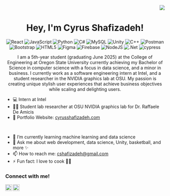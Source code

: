 <div align="right">
  
  ![](https://komarev.com/ghpvc/?username=cshafizadeh)
  
</div>

<h1 align="center">Hey, I'm Cyrus Shafizadeh!</h1>

<div align="center">

  ![React](https://img.shields.io/badge/react-%2320232a.svg?style=for-the-badge&logo=react&logoColor=%2361DAFB) 
  ![JavaScript](https://img.shields.io/badge/javascript-%23323330.svg?style=for-the-badge&logo=javascript&logoColor=%23F7DF1E) 
  ![Python](https://img.shields.io/badge/python-3670A0?style=for-the-badge&logo=python&logoColor=ffdd54) 
  ![C#](https://img.shields.io/badge/c%23-%23239120.svg?style=for-the-badge&logo=csharp&logoColor=white) 
  ![MySQL](https://img.shields.io/badge/mysql-4479A1.svg?style=for-the-badge&logo=mysql&logoColor=white) 
  ![Unity](https://img.shields.io/badge/unity-%23000000.svg?style=for-the-badge&logo=unity&logoColor=white) 
  ![C++](https://img.shields.io/badge/c++-%2300599C.svg?style=for-the-badge&logo=c%2B%2B&logoColor=white) 
  ![Postman](https://img.shields.io/badge/Postman-FF6C37?style=for-the-badge&logo=postman&logoColor=white) 
  ![Bootstrap](https://img.shields.io/badge/bootstrap-%238511FA.svg?style=for-the-badge&logo=bootstrap&logoColor=white) 
  ![HTML5](https://img.shields.io/badge/html5-%23E34F26.svg?style=for-the-badge&logo=html5&logoColor=white) 
  ![Figma](https://img.shields.io/badge/figma-%23F24E1E.svg?style=for-the-badge&logo=figma&logoColor=white) 
  ![Firebase](https://img.shields.io/badge/firebase-a08021?style=for-the-badge&logo=firebase&logoColor=ffcd34) 
  ![NodeJS](https://img.shields.io/badge/node.js-6DA55F?style=for-the-badge&logo=node.js&logoColor=white) 
  ![.Net](https://img.shields.io/badge/.NET-5C2D91?style=for-the-badge&logo=.net&logoColor=white)
  ![cypress](https://img.shields.io/badge/-cypress-%23E5E5E5?style=for-the-badge&logo=cypress&logoColor=058a5e)
  
</div>

<p align="center">I am a 5th-year student (graduating June 2025) at the College of Engineering at Oregon State University currently achieving my Bachelor of Science in computer science with a focus in data science, and a minor in business. I currently work as a software engineering intern at Intel, and a student researcher in the NVIDIA graphics lab at OSU. My passion is creating unique stylish user experiences that achieve business objectives while scaling and delighting users.</p>

- 💻 Intern at Intel
- 👨‍🔬 Student lab researcher at OSU NVIDIA graphics lab for Dr. Raffaele De Amicis
- 💼 Portfolio Website: <a href="https://www.cyrusshafizadeh.com" target="_blank">cyrusshafizadeh.com</a>

<br/>

- 🌱 I’m currently learning machine learning and data science
- 💬 Ask me about web development, data science, Unity, basketball, and more ✨
- 📫 How to reach me: cshafizadeh@gmail.com
- ⚡ Fun fact: I love to cook 🧑‍🍳

<h3>Connect with me!</h3>
<div>
<a href="https://www.linkedin.com/in/cshafizadeh/" target="_blank">
  <img align="left" src="https://github.com/yushi1007/yushi1007/blob/main/images/linkedin.svg" alt="icon | LinkedIn" width="21px"/>
</a>
<a href="https://www.instagram.com/cshafizadeh" target="_blank">
  <img align="left" src="https://github.com/yushi1007/yushi1007/blob/main/images/instagram.svg" alt="icon | LinkedIn" width="21px"/>
</a>
</div>

<br/>

<!-- need to follow instructions for including private repos https://github.com/anuraghazra/github-readme-stats?source=post_page-----36957caa711c--------------------------------
<h3>GitHub Stats</h3>

[![Cyrus' GitHub stats](https://github-readme-stats.vercel.app/api?username=cshafizadeh)](https://github.com/cshafizadeh/github-readme-stats)
-->


<!--
**cshafizadeh/cshafizadeh** is a ✨ _special_ ✨ repository because its `README.md` (this file) appears on your GitHub profile.

Here are some ideas to get you started:

- 🔭 I’m currently working on ...
- 🌱 I’m currently learning ...
- 👯 I’m looking to collaborate on ...
- 🤔 I’m looking for help with ...
- 💬 Ask me about ...
- 📫 How to reach me: ...
- 😄 Pronouns: ...
- ⚡ Fun fact: ...
-->
